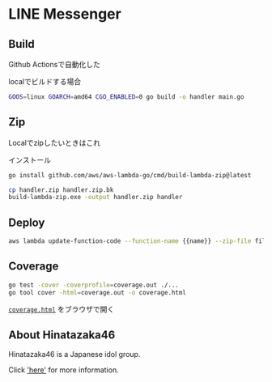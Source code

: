 # LINE Messenger

## Build

Github Actionsで自動化した

localでビルドする場合

```bash
GOOS=linux GOARCH=amd64 CGO_ENABLED=0 go build -o handler main.go
```

## Zip

Localでzipしたいときはこれ

インストール

```bash
go install github.com/aws/aws-lambda-go/cmd/build-lambda-zip@latest
```

```bash
cp handler.zip handler.zip.bk
build-lambda-zip.exe -output handler.zip handler
```

## Deploy

```bash
aws lambda update-function-code --function-name {{name}} --zip-file fileb://handler.zip 
```

## Coverage

```bash
go test -cover -coverprofile=coverage.out ./...
go tool cover -html=coverage.out -o coverage.html
```

[`coverage.html`](./coverage.html) をブラウザで開く

## About Hinatazaka46

Hinatazaka46 is a Japanese idol group.

Click ['here'](https://www.hinatazaka46.com) for more information.